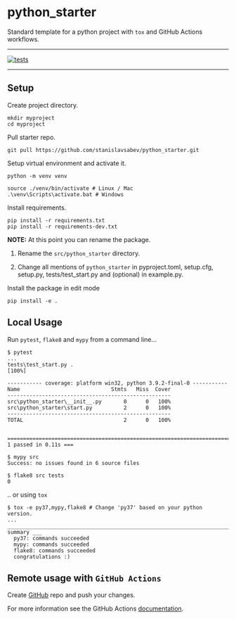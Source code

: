 # python_starter

Standard template for a python project with `tox` and GitHub Actions workflows.

---

[![tests](https://github.com/stanislavsabev/python_starter/workflows/tests/badge.svg)](https://github.com/stanislavsabev/python_starter/actions/workflows/tests.yaml)

---

## Setup

Create project directory.

```text
mkdir myproject
cd myproject
```

Pull starter repo.

```text
git pull https://github.com/stanislavsabev/python_starter.git
```

Setup virtual environment and activate it.

```text
python -m venv venv

source ./venv/bin/activate # Linux / Mac
.\venv\Scripts\activate.bat # Windows
```

Install requirements.

```text
pip install -r requirements.txt
pip install -r requirements-dev.txt
```

**NOTE:** At this point you can rename the package.

1. Rename the `src/python_starter` directory.

2. Change all mentions of `python_starter` in pyproject.toml, setup.cfg, setup.py, tests/test_start.py and (optional) in example.py.

Install the package in edit mode

```text
pip install -e .
```

## Local Usage

Run `pytest`, `flake8` and `mypy` from a command line...

```text
$ pytest
...
tests\test_start.py .
[100%]

----------- coverage: platform win32, python 3.9.2-final-0 -----------
Name                             Stmts   Miss  Cover
----------------------------------------------------
src\python_starter\__init__.py       0      0   100%
src\python_starter\start.py          2      0   100%
----------------------------------------------------
TOTAL                                2      0   100%


========================================================================= 1 passed in 0.11s ===
```

```text
$ mypy src
Success: no issues found in 6 source files

$ flake8 src tests
0
```

.. or  using `tox`

```text
$ tox -e py37,mypy,flake8 # Change 'py37' based on your python version.
...
______________________________________________________________________________ summary ___
  py37: commands succeeded
  mypy: commands succeeded
  flake8: commands succeeded
  congratulations :)
```

## Remote usage with `GitHub Actions`

Create [GitHub](https://github.com) repo and push your changes.

For more information see the GitHub Actions  [documentation](https://docs.github.com/en/actions/using-workflows).

